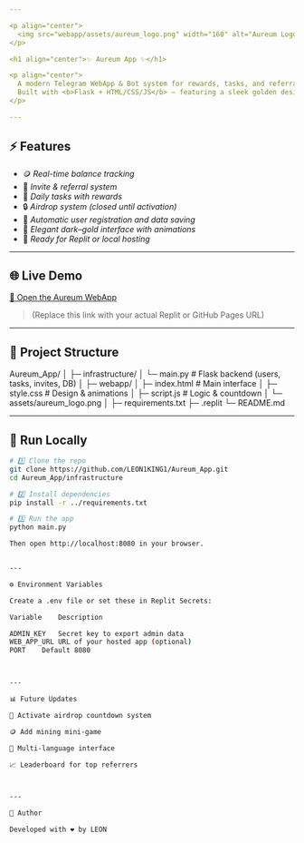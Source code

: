 ```yaml
---

<p align="center">
  <img src="webapp/assets/aureum_logo.png" width="160" alt="Aureum Logo">
</p>

<h1 align="center">✨ Aureum App ✨</h1>

<p align="center">
  A modern Telegram WebApp & Bot system for rewards, tasks, and referral management.  
  Built with <b>Flask + HTML/CSS/JS</b> — featuring a sleek golden design and full backend integration.
</p>

---
```


## ⚡ Features
- 🪙 *Real-time balance tracking*
- 🤝 *Invite & referral system*
- 🎯 *Daily tasks with rewards*
- 🔒 *Airdrop system (closed until activation)*
- 🧾 *Automatic user registration and data saving*
- 💎 *Elegant dark–gold interface with animations*
- 🔧 *Ready for Replit or local hosting*

---

## 🌐 Live Demo
[🚀 Open the Aureum WebApp](https://username.github.io/Aureum_App/)  
> (Replace this link with your actual Replit or GitHub Pages URL)

---

## 🧱 Project Structure

Aureum_App/ │ ├─ infrastructure/ │   └─ main.py              # Flask backend (users, tasks, invites, DB) │ ├─ webapp/ │   ├─ index.html           # Main interface │   ├─ style.css            # Design & animations │   ├─ script.js            # Logic & countdown │   └─ assets/aureum_logo.png │ ├─ requirements.txt ├─ .replit └─ README.md

---

## 🚀 Run Locally
```bash
# 1️⃣ Clone the repo
git clone https://github.com/LEON1KING1/Aureum_App.git
cd Aureum_App/infrastructure

# 2️⃣ Install dependencies
pip install -r ../requirements.txt

# 3️⃣ Run the app
python main.py

Then open http://localhost:8080 in your browser.


---

⚙ Environment Variables

Create a .env file or set these in Replit Secrets:

Variable	Description

ADMIN_KEY	Secret key to export admin data
WEB_APP_URL	URL of your hosted app (optional)
PORT	Default 8080



---

📊 Future Updates

📅 Activate airdrop countdown system

🪙 Add mining mini-game

💬 Multi-language interface

📈 Leaderboard for top referrers



---

💬 Author

Developed with ❤ by LEON
